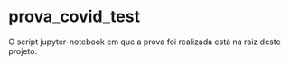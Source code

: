 # prova_covid_test

O script jupyter-notebook em que a prova foi realizada está na raiz deste projeto. 
